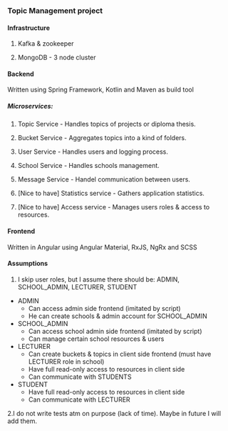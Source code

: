 ### Topic Management project

#### Infrastructure
1. Kafka & zookeeper

2. MongoDB - 3 node cluster 

#### Backend
Written using Spring Framework, Kotlin and Maven as build tool 
 
##### Microservices:
1. Topic Service - Handles topics of projects or diploma thesis.

2. Bucket Service - Aggregates topics into a kind of folders.

3. User Service - Handles users and logging process.

4. School Service - Handles schools management.

5. Message Service - Handel communication between users.

6. [Nice to have] Statistics service - Gathers application statistics. 

7. [Nice to have] Access service - Manages users roles & access to resources. 

#### Frontend
Written in Angular using Angular Material, RxJS, NgRx and SCSS

#### Assumptions
1. I skip user roles, but I assume there should be: ADMIN, SCHOOL_ADMIN, LECTURER, STUDENT
- ADMIN
    - Can access admin side frontend (imitated by script)
    - He can create schools & admin account for SCHOOL_ADMIN
- SCHOOL_ADMIN
    - Can access school admin side frontend (imitated by script)
    - Can manage certain school resources & users
- LECTURER
    - Can create buckets & topics in client side frontend (must have LECTURER role in school)
    - Have full read-only access to resources in client side
    - Can communicate with STUDENTS
- STUDENT
    - Have full read-only access to resources in client side
    - Can communicate with LECTURER
    
2.I do not write tests atm on purpose (lack of time). Maybe in future I will add them.
